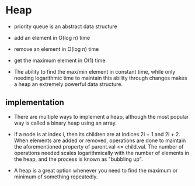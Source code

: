 # Heap

- priority queue is an abstract data structure
- add an element in O(log n) time
- remove an element in O(log n) time
- get the maximum element in O(1) time

- The ability to find the max/min element in constant time, while only needing logarithmic time to maintain this ability through changes makes a heap an extremely powerful data structure.

## implementation

- There are multiple ways to implement a heap, although the most popular way is called a binary heap using an array.

- If a node is at index i, then its children are at indices 2i + 1 and 2i + 2. When elements are added or removed, operations are done to maintain the aforementioned property of parent.val <= child.val. The number of operations needed scales logarithmically with the number of elements in the heap, and the process is known as "bubbling up".

- A heap is a great option whenever you need to find the maximum or minimum of something repeatedly.
